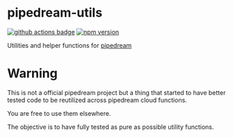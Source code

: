 # pipedream-utils 

[![github actions badge](https://img.shields.io/github/workflow/status/lucasew/pipedream-utils/Testing?label=tests)](https://github.com/lucasew/pipedream-utils/actions/workflows/node.js.yml)
[![npm version](https://img.shields.io/npm/v/pipedream-utils)](https://www.npmjs.com/package/pipedream-utils)

Utilities and helper functions for [pipedream](https://pipedream.com)

# Warning

This is not a official pipedream project but a thing that started to have better tested code to be reutilized across pipedream cloud functions.

You are free to use them elsewhere.

The objective is to have fully tested as pure as possible utility functions.
